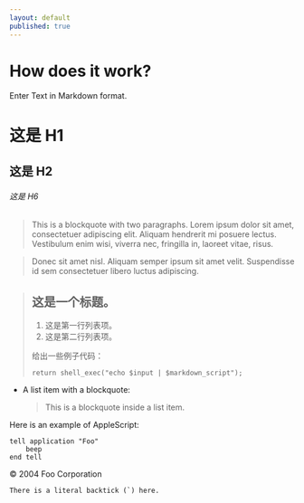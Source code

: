 ```yaml
---
layout: default
published: true
---
```


# How does it work?

Enter Text in Markdown format.


# 这是 H1

## 这是 H2

###### 这是 H6

> This is a blockquote with two paragraphs. Lorem ipsum dolor sit amet,
consectetuer adipiscing elit. Aliquam hendrerit mi posuere lectus.
Vestibulum enim wisi, viverra nec, fringilla in, laoreet vitae, risus.

> Donec sit amet nisl. Aliquam semper ipsum sit amet velit. Suspendisse
id sem consectetuer libero luctus adipiscing.

> ## 这是一个标题。
> 
> 1.   这是第一行列表项。
> 2.   这是第二行列表项。
> 
> 给出一些例子代码：
> 
>     return shell_exec("echo $input | $markdown_script");


*   A list item with a blockquote:

    > This is a blockquote
    > inside a list item.
    
<p>Here is an example of AppleScript:</p>

<pre><code>tell application "Foo"
    beep
end tell
</code></pre>

<div class="footer">
     &copy; 2004 Foo Corporation
</div>

``There is a literal backtick (`) here.``